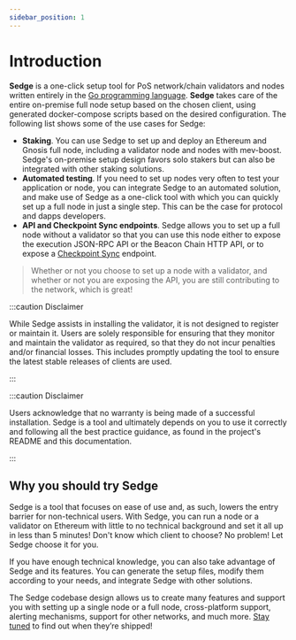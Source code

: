 ```yaml
---
sidebar_position: 1
---
```


# Introduction

**Sedge** is a one-click setup tool for PoS network/chain validators and nodes written entirely in the [Go programming language](https://golang.org/). **Sedge** takes care of the entire on-premise full node setup based on the chosen client, using generated docker-compose scripts based on the desired configuration. The following list shows some of the use cases for Sedge:

- **Staking**. You can use Sedge to set up and deploy an Ethereum and Gnosis full node, including a validator node and nodes with mev-boost. Sedge's on-premise setup design favors solo stakers but can also be integrated with other staking solutions.
- **Automated testing**. If you need to set up nodes very often to test your application or node, you can integrate Sedge to an automated solution, and make use of Sedge as a one-click tool with which you can quickly set up a full node in just a single step. This can be the case for protocol and dapps developers.
- **API and Checkpoint Sync endpoints**. Sedge allows you to set up a full node without a validator so that you can use this node either to expose the execution JSON-RPC API or the Beacon Chain HTTP API, or to expose a [Checkpoint Sync](concepts/checkpoint-sync.md) endpoint.

> Whether or not you choose to set up a node with a validator, and whether or not you are exposing the API, you are still contributing to the network, which is great!

:::caution Disclaimer

While Sedge assists in installing the validator, it is not designed to register or maintain it. Users are solely responsible for ensuring that they monitor and maintain the validator as required, so that they do not incur penalties and/or financial losses. This includes promptly updating the tool to ensure the latest stable releases of clients are used.

:::

:::caution Disclaimer

Users acknowledge that no warranty is being made of a successful installation. Sedge is a tool and ultimately depends on you to use it correctly and following all the best practice guidance, as found in the project's README and this documentation.

:::

## Why you should try Sedge

Sedge is a tool that focuses on ease of use and, as such, lowers the entry barrier for non-technical users. With Sedge, you can run a node or a validator on Ethereum with little to no technical background and set it all up in less than 5 minutes! Don't know which client to choose? No problem! Let Sedge choose it for you.

If you have enough technical knowledge, you can also take advantage of Sedge and its features. You can generate the setup files, modify them according to your needs, and integrate Sedge with other solutions.

The Sedge codebase design allows us to create many features and support you with setting up a single node or a full node, cross-platform support, alerting mechanisms, support for other networks, and much more. [Stay tuned](https://twitter.com/nethermindeth) to find out when they’re shipped!

